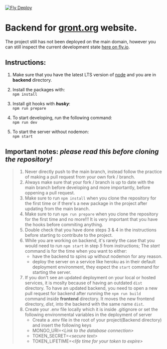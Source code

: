 [![Fly Deploy](https://github.com/prometeh/gront-website-project/actions/workflows/main.yml/badge.svg?branch=main)](https://github.com/prometeh/gront-website-project/actions/workflows/main.yml)

# Backend for [gront.org](https://www.gront.org ) website.  

The project still has not been deployed on the main domain, however you can still inspect the current development state [here on fly.io](https://gront-server.fly.dev/ "a deployment of current main branch on fly.io").  

## Instructions:

1. Make sure that you have the latest LTS version of [node](https://nodejs.org "Node.js® is a JavaScript runtime built on Chrome's V8 JavaScript engine.") and you are in **backend** directory.  

2. Install the packages with:  
`npm install`

3. Install git hooks with ***husky***:  
`npm run prepare`

4. To start developing, run the following command:  
`npm run dev`

5. To start the server without nodemon:  
`npm start`


## Important notes: *please read this before cloning the repository!*

> 1. Never directly push to the main branch, instead follow the practice of making a pull request from your own fork / branch.
> 2. Always make sure that your fork / branch is up to date with the main branch before developing and more importantly, before oppening a pull request.
> 3. Make sure to run `npm install` when you clone the repository for the first time or if there's a new package in the project after updating from the main branch.
> 4. Make sure to run `npm run prepare` when you clone the repository for the first time and no more!!! It is very important that you have the hooks before commiting anything.
> 5. Double check that you have done steps 3 & 4 in the instructions before starting to contribute to the project.
> 6. While you are working on backend, it's rarely the case that you would need to run `npm start` in step *5* from instructions; The *start* command is for the time when you want to either:
>     - have the backend to spins up without nodemon for any reason.
>     - deploy the server on a service like heroku as in their default deployment environment, they expect the `start` command for starting the server.  
>  7. If you don't see an updated deployment on your local or hosted services, it is moslty because of having an outdated `dist` directory. To have an updated backend, you need to open a new pull request for backend after running the `npm run build` command inside **frontend** directory. It moves the new frontend directory, *dist*, into the backend with the same name `dist`.
>  8. Create your .env file locally which it is inside .gitignore or set the following environmental variables in the deployment of server
>       - Create a .env file in the root of your project(Backend directory) and insert the following keys
>       - MONGO_URI=*\<Link to the database connection\>*
>       - TOKEN_SECRET=*\<secure text\>*
>       - TOKEN_LIFETIME=*\<life time for your token to expire\>*

